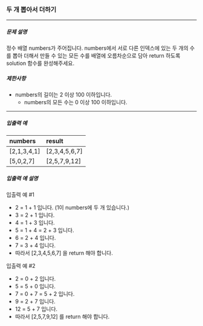 ### 두 개 뽑아서 더하기

***

##### 문제 설명

정수 배열 numbers가 주어집니다. numbers에서 서로 다른 인덱스에 있는 두 개의 수를 뽑아 더해서 만들 수 있는 모든 수를 배열에 오름차순으로 담아 return 하도록 solution 함수를 완성해주세요.


##### 제한사항
 - numbers의 길이는 2 이상 100 이하입니다.
	- numbers의 모든 수는 0 이상 100 이하입니다.

-----

##### 입출력 예
| numbers | result |
| :-| :-|
| [2,1,3,4,1] | [2,3,4,5,6,7] |
| [5,0,2,7] | [2,5,7,9,12] |

##### 입출력 예 설명

입출력 예 #1
 - 2 = 1 + 1 입니다. (1이 numbers에 두 개 있습니다.)
 - 3 = 2 + 1 입니다.
 - 4 = 1 + 3 입니다.
 - 5 = 1 + 4 = 2 + 3 입니다.
 - 6 = 2 + 4 입니다.
 - 7 = 3 + 4 입니다.
 - 따라서 [2,3,4,5,6,7] 을 return 해야 합니다.

입출력 예 #2
 - 2 = 0 + 2 입니다.
 - 5 = 5 + 0 입니다.
 - 7 = 0 + 7 = 5 + 2 입니다.
 - 9 = 2 + 7 입니다.
 - 12 = 5 + 7 입니다.
 - 따라서 [2,5,7,9,12] 를 return 해야 합니다.